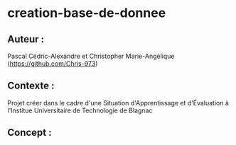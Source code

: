 # creation-base-de-donnee

## Auteur :

Pascal Cédric-Alexandre et Christopher Marie-Angélique (https://github.com/Chris-973)

## Contexte :

Projet créer dans le cadre d'une Situation d'Apprentissage et d'Évaluation à l'Institue Universitaire de Technologie de Blagnac

## Concept :

  

